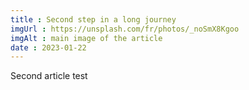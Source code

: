 ```yaml
---
title : Second step in a long journey
imgUrl : https://unsplash.com/fr/photos/_noSmX8Kgoo
imgAlt : main image of the article 
date : 2023-01-22
---
```


Second article test 
